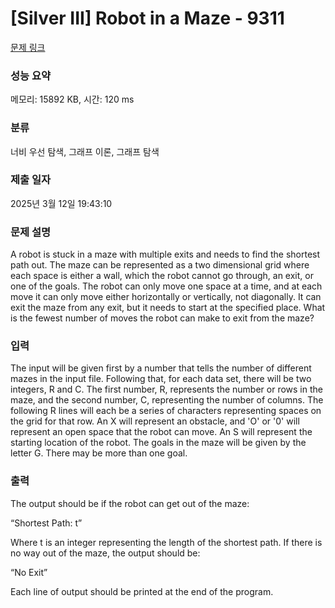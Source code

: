 # [Silver III] Robot in a Maze - 9311 

[문제 링크](https://www.acmicpc.net/problem/9311) 

### 성능 요약

메모리: 15892 KB, 시간: 120 ms

### 분류

너비 우선 탐색, 그래프 이론, 그래프 탐색

### 제출 일자

2025년 3월 12일 19:43:10

### 문제 설명

<p>A robot is stuck in a maze with multiple exits and needs to find the shortest path out. The maze can be represented as a two dimensional grid where each space is either a wall, which the robot cannot go through, an exit, or one of the goals. The robot can only move one space at a time, and at each move it can only move either horizontally or vertically, not diagonally. It can exit the maze from any exit, but it needs to start at the specified place. What is the fewest number of moves the robot can make to exit from the maze?</p>

### 입력 

 <p>The input will be given first by a number that tells the number of different mazes in the input file. Following that, for each data set, there will be two integers, R and C. The first number, R, represents the number or rows in the maze, and the second number, C, representing the number of columns. The following R lines will each be a series of characters representing spaces on the grid for that row. An X will represent an obstacle, and 'O' or '0' will represent an open space that the robot can move. An S will represent the starting location of the robot. The goals in the maze will be given by the letter G. There may be more than one goal.</p>

### 출력 

 <p>The output should be if the robot can get out of the maze:</p>

<p>“Shortest Path: t”</p>

<p>Where t is an integer representing the length of the shortest path. If there is no way out of the maze, the output should be:</p>

<p>“No Exit”</p>

<p>Each line of output should be printed at the end of the program.</p>

